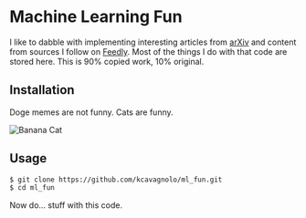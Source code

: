 # Machine Learning Fun

I like to dabble with implementing interesting articles from [arXiv](https://arxiv.org/list/stat.ML/recent) and content from sources I follow on [Feedly](https://feedly.com/). Most of the things I do with that code are stored here. This is 90% copied work, 10% original.

## Installation

Doge memes are not funny. Cats are funny.

![Banana Cat](http://i.imgur.com/Qhet8mC.gif)

## Usage

```sh
$ git clone https://github.com/kcavagnolo/ml_fun.git
$ cd ml_fun
```

Now do... stuff with this code.